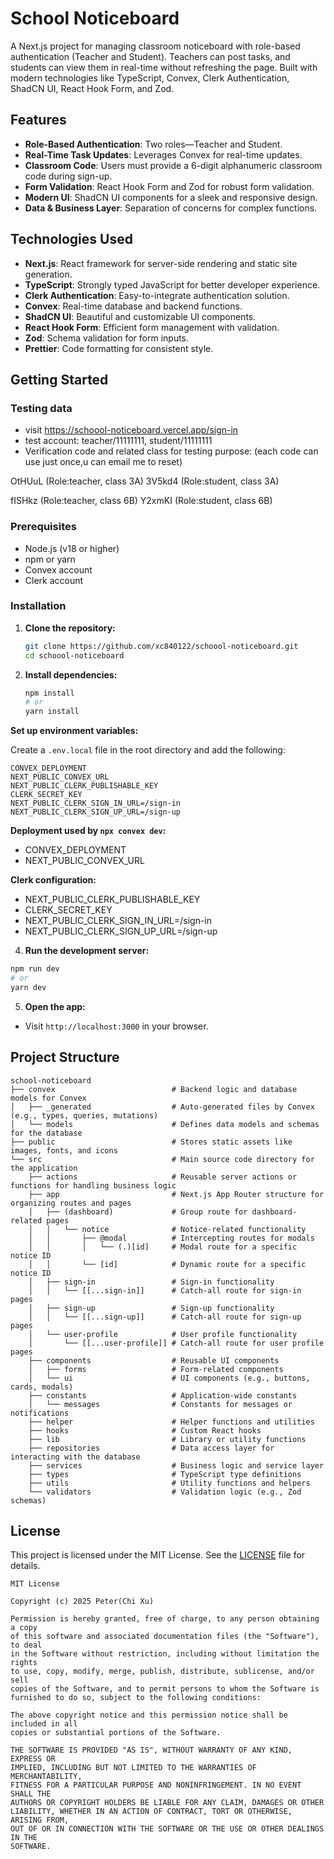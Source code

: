# School Noticeboard

A Next.js project for managing classroom noticeboard with role-based authentication (Teacher and Student). Teachers can post tasks, and students can view them in real-time without refreshing the page. Built with modern technologies like TypeScript, Convex, Clerk Authentication, ShadCN UI, React Hook Form, and Zod.

## Features

- **Role-Based Authentication**: Two roles—Teacher and Student.
- **Real-Time Task Updates**: Leverages Convex for real-time updates.
- **Classroom Code**: Users must provide a 6-digit alphanumeric classroom code during sign-up.
- **Form Validation**: React Hook Form and Zod for robust form validation.
- **Modern UI**: ShadCN UI components for a sleek and responsive design.
- **Data & Business Layer**: Separation of concerns for complex functions.

## Technologies Used

- **Next.js**: React framework for server-side rendering and static site generation.
- **TypeScript**: Strongly typed JavaScript for better developer experience.
- **Clerk Authentication**: Easy-to-integrate authentication solution.
- **Convex**: Real-time database and backend functions.
- **ShadCN UI**: Beautiful and customizable UI components.
- **React Hook Form**: Efficient form management with validation.
- **Zod**: Schema validation for form inputs.
- **Prettier**: Code formatting for consistent style.

## Getting Started

### Testing data

- visit https://schoool-noticeboard.vercel.app/sign-in
- test account: teacher/11111111, student/11111111
- Verification code and related class for testing purpose: (each code can use just once,u can email me to reset)

OtHUuL (Role:teacher, class 3A)
3V5kd4 (Role:student, class 3A)

fISHkz (Role:teacher, class 6B)
Y2xmKI (Role:student, class 6B)

### Prerequisites

- Node.js (v18 or higher)
- npm or yarn
- Convex account
- Clerk account

### Installation

1. **Clone the repository:**

   ```bash
   git clone https://github.com/xc840122/schoool-noticeboard.git
   cd schoool-noticeboard
   ```

2. **Install dependencies:**

   ```bash
   npm install
   # or
   yarn install
   ```

**Set up environment variables:**

Create a `.env.local` file in the root directory and add the following:

```
CONVEX_DEPLOYMENT
NEXT_PUBLIC_CONVEX_URL
NEXT_PUBLIC_CLERK_PUBLISHABLE_KEY
CLERK_SECRET_KEY
NEXT_PUBLIC_CLERK_SIGN_IN_URL=/sign-in
NEXT_PUBLIC_CLERK_SIGN_UP_URL=/sign-up
```

**Deployment used by `npx convex dev`:**

- CONVEX_DEPLOYMENT
- NEXT_PUBLIC_CONVEX_URL

**Clerk configuration:**

- NEXT_PUBLIC_CLERK_PUBLISHABLE_KEY
- CLERK_SECRET_KEY
- NEXT_PUBLIC_CLERK_SIGN_IN_URL=/sign-in
- NEXT_PUBLIC_CLERK_SIGN_UP_URL=/sign-up

4. **Run the development server:**

```bash
npm run dev
# or
yarn dev
```

5. **Open the app:**

- Visit `http://localhost:3000` in your browser.

## Project Structure

```
school-noticeboard
├── convex                          # Backend logic and database models for Convex
│   ├── _generated                  # Auto-generated files by Convex (e.g., types, queries, mutations)
│   └── models                      # Defines data models and schemas for the database
├── public                          # Stores static assets like images, fonts, and icons
└── src                             # Main source code directory for the application
    ├── actions                     # Reusable server actions or functions for handling business logic
    ├── app                         # Next.js App Router structure for organizing routes and pages
    │   ├── (dashboard)             # Group route for dashboard-related pages
    │   │   └── notice              # Notice-related functionality
    │   │       ├── @modal          # Intercepting routes for modals
    │   │       │   └── (.)[id]     # Modal route for a specific notice ID
    │   │       └── [id]            # Dynamic route for a specific notice ID
    │   ├── sign-in                 # Sign-in functionality
    │   │   └── [[...sign-in]]      # Catch-all route for sign-in pages
    │   ├── sign-up                 # Sign-up functionality
    │   │   └── [[...sign-up]]      # Catch-all route for sign-up pages
    │   └── user-profile            # User profile functionality
    │       └── [[...user-profile]] # Catch-all route for user profile pages
    ├── components                  # Reusable UI components
    │   ├── forms                   # Form-related components
    │   └── ui                      # UI components (e.g., buttons, cards, modals)
    ├── constants                   # Application-wide constants
    │   └── messages                # Constants for messages or notifications
    ├── helper                      # Helper functions and utilities
    ├── hooks                       # Custom React hooks
    ├── lib                         # Library or utility functions
    ├── repositories                # Data access layer for interacting with the database
    ├── services                    # Business logic and service layer
    ├── types                       # TypeScript type definitions
    ├── utils                       # Utility functions and helpers
    └── validators                  # Validation logic (e.g., Zod schemas)
```

## License

This project is licensed under the MIT License. See the [LICENSE](LICENSE) file for details.

```
MIT License

Copyright (c) 2025 Peter(Chi Xu)

Permission is hereby granted, free of charge, to any person obtaining a copy
of this software and associated documentation files (the "Software"), to deal
in the Software without restriction, including without limitation the rights
to use, copy, modify, merge, publish, distribute, sublicense, and/or sell
copies of the Software, and to permit persons to whom the Software is
furnished to do so, subject to the following conditions:

The above copyright notice and this permission notice shall be included in all
copies or substantial portions of the Software.

THE SOFTWARE IS PROVIDED "AS IS", WITHOUT WARRANTY OF ANY KIND, EXPRESS OR
IMPLIED, INCLUDING BUT NOT LIMITED TO THE WARRANTIES OF MERCHANTABILITY,
FITNESS FOR A PARTICULAR PURPOSE AND NONINFRINGEMENT. IN NO EVENT SHALL THE
AUTHORS OR COPYRIGHT HOLDERS BE LIABLE FOR ANY CLAIM, DAMAGES OR OTHER
LIABILITY, WHETHER IN AN ACTION OF CONTRACT, TORT OR OTHERWISE, ARISING FROM,
OUT OF OR IN CONNECTION WITH THE SOFTWARE OR THE USE OR OTHER DEALINGS IN THE
SOFTWARE.
```
